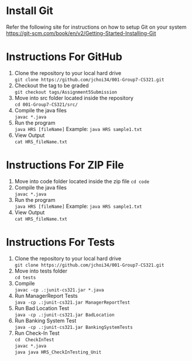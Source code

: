# Install Git
Refer the following site for instructions on how to setup Git on your system<br />
https://git-scm.com/book/en/v2/Getting-Started-Installing-Git 

# Instructions For GitHub

1. Clone the repository to your local hard drive<br />
    `git clone https://github.com/jchoi34/001-Group7-CS321.git`
2. Checkout the tag to be graded<br />
   `git checkout tags/Assignment5Submission`
3. Move into src folder located inside the repository<br />
   `cd 001-Group7-CS321/src/`
4. Compile the java files<br />
   `javac *.java`
5. Run the program<br />
   `java HRS [fileName]`
   Example:
   `java HRS sample1.txt`<br />
6. View Output<br />
   `cat HRS_fileName.txt`

# Instructions For ZIP File

1. Move into code folder located inside the zip file
   `cd code`
2. Compile the java files<br />
   `javac *.java`
3. Run the program<br />
   `java HRS [fileName]`
   Example:
   `java HRS sample1.txt`<br />
4. View Output<br />
   `cat HRS_fileName.txt`

# Instructions For Tests

1. Clone the repository to your local hard drive<br />
    `git clone https://github.com/jchoi34/001-Group7-CS321.git`
2. Move into tests folder<br />
   `cd tests`
3. Compile<br />
   `javac -cp .:junit-cs321.jar *.java`
4. Run ManagerReport Tests<br />
   `java -cp .:junit-cs321.jar ManagerReportTest`
5. Run Bad Location Test<br />
   `java -cp .:junit-cs321.jar BadLocation`
6. Run Banking System Test<br />
   `java -cp .:junit-cs321.jar BankingSystemTests`
7. Run Check-In Test<br />
   `cd  CheckInTest`<br />
   `javac *.java`<br />
   `java java HRS_CheckInTesting_Unit`
